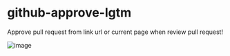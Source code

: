 # github-approve-lgtm

Approve pull request from link url or current page when review pull request!

![image](https://github.com/darkness0710/github-approve-lgtm/assets/25264763/dcc754ef-d2de-4df1-87cc-670629feb7e4)


